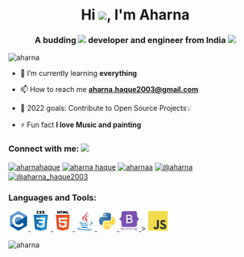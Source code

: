 ### <h1 align="center">Hi <img src="https://github.com/TheDudeThatCode/TheDudeThatCode/blob/master/Assets/Hi.gif" width="29px">, I'm Aharna</h1>
<h3 align="center">A budding <img src="https://github.com/TheDudeThatCode/TheDudeThatCode/blob/master/Assets/Rocket.gif" width="18px"> developer and engineer from India <img src="https://github.com/TheDudeThatCode/TheDudeThatCode/blob/master/Assets/Developer.gif" width="30px"></h3>

<p align="left"> <img src="https://komarev.com/ghpvc/?username=aharna&label=Profile%20views&color=0e75b6&style=flat" alt="aharna" /> </p>

- 🌱 I’m currently learning **everything**

- 📫 How to reach me **aharna.haque2003@gmail.com** 

- 🔭 2022 goals: Contribute to Open Source Projects💡

- ⚡ Fun fact **I love Music and painting**

<h3 align="left">Connect with me: <img src="https://github.com/TheDudeThatCode/TheDudeThatCode/blob/master/Assets/Handshake.gif" height="32px"> </h3>
<p align="left">
  <a href="https://twitter.com/aharnahaque" target="blank"><img align="center" src="https://raw.githubusercontent.com/rahuldkjain/github-profile-readme-generator/master/src/images/icons/Social/twitter.svg" alt="aharnahaque" height="30" width="40" /></a>
<a href="https://linkedin.com/in/aharna-haque-b44832219" target="blank"><img align="center" src="https://raw.githubusercontent.com/rahuldkjain/github-profile-readme-generator/master/src/images/icons/Social/linked-in-alt.svg" alt="aharna haque" height="30" width="40" /></a>
  <a href="https://instagram.com/aharnaa" target="blank"><img align="center" src="https://raw.githubusercontent.com/rahuldkjain/github-profile-readme-generator/master/src/images/icons/Social/instagram.svg" alt="aharnaa" height="30" width="40" /></a> 
<a href="https://hashnode.com/@aharna" target="blank"><img align="center" src="https://raw.githubusercontent.com/rahuldkjain/github-profile-readme-generator/master/src/images/icons/Social/hashnode.svg" alt="@aharna" height="30" width="40" /></a>
<a href="https://www.hackerrank.com/@aharna_haque2003" target="blank"><img align="center" src="https://raw.githubusercontent.com/rahuldkjain/github-profile-readme-generator/master/src/images/icons/Social/hackerrank.svg" alt="@aharna_haque2003" height="30" width="40" /></a></p>

<h3 align="left">Languages and Tools:</h3>
<p align="left"> <a href="https://www.cprogramming.com/" target="_blank" rel="noreferrer"> <img src="https://raw.githubusercontent.com/devicons/devicon/master/icons/c/c-original.svg" alt="c" width="40" height="40"/> </a> <a href="https://www.w3schools.com/css/" target="_blank" rel="noreferrer"> <img src="https://raw.githubusercontent.com/devicons/devicon/master/icons/css3/css3-original-wordmark.svg" alt="css3" width="40" height="40"/> </a> <a href="https://www.w3.org/html/" target="_blank" rel="noreferrer"> <img src="https://raw.githubusercontent.com/devicons/devicon/master/icons/html5/html5-original-wordmark.svg" alt="html5" width="40" height="40"/> </a> <a href="https://www.java.com" target="_blank" rel="noreferrer"> <img src="https://raw.githubusercontent.com/devicons/devicon/master/icons/java/java-original.svg" alt="java" width="40" height="40"/> </a> <a href="https://www.python.org" target="_blank" rel="noreferrer"> <img src="https://raw.githubusercontent.com/devicons/devicon/master/icons/python/python-original.svg" alt="python" width="40" height="40"/> </a> <a href="https://getbootstrap.com" target="_blank" rel="noreferrer"> <img src="https://raw.githubusercontent.com/devicons/devicon/master/icons/bootstrap/bootstrap-plain-wordmark.svg" alt="bootstrap" width="40" height="40"/> </a> > 
  <a href="https://developer.mozilla.org/en-US/docs/Web/JavaScript" target="_blank" rel="noreferrer"> <img src="https://raw.githubusercontent.com/devicons/devicon/master/icons/javascript/javascript-original.svg" alt="javascript" width="40" height="40"/> </a></p>

<p><img align="center" src="https://github-readme-stats.vercel.app/api/top-langs?username=aharna&show_icons=true&locale=en&layout=compact" alt="aharna" /></p>
